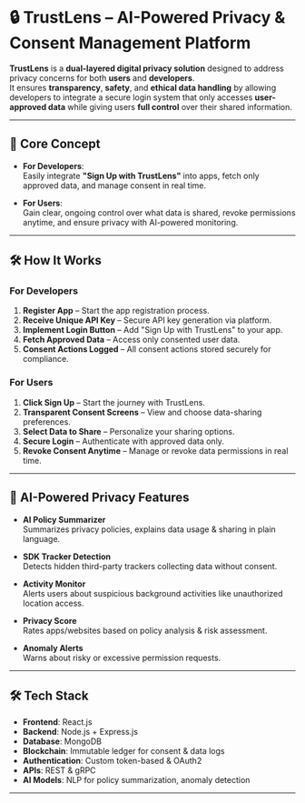 # 🔒 TrustLens – AI-Powered Privacy & Consent Management Platform

**TrustLens** is a **dual-layered digital privacy solution** designed to address privacy concerns for both **users** and **developers**.  
It ensures **transparency**, **safety**, and **ethical data handling** by allowing developers to integrate a secure login system that only accesses **user-approved data** while giving users **full control** over their shared information.

---

## 🌟 Core Concept

- **For Developers**:  
  Easily integrate **"Sign Up with TrustLens"** into apps, fetch only approved data, and manage consent in real time.
  
- **For Users**:  
  Gain clear, ongoing control over what data is shared, revoke permissions anytime, and ensure privacy with AI-powered monitoring.

---

## 🛠️ How It Works

### **For Developers**
1. **Register App** – Start the app registration process.
2. **Receive Unique API Key** – Secure API key generation via platform.
3. **Implement Login Button** – Add "Sign Up with TrustLens" to your app.
4. **Fetch Approved Data** – Access only consented user data.
5. **Consent Actions Logged** – All consent actions stored securely for compliance.

### **For Users**
1. **Click Sign Up** – Start the journey with TrustLens.
2. **Transparent Consent Screens** – View and choose data-sharing preferences.
3. **Select Data to Share** – Personalize your sharing options.
4. **Secure Login** – Authenticate with approved data only.
5. **Revoke Consent Anytime** – Manage or revoke data permissions in real time.

---

## 🤖 AI-Powered Privacy Features

- **AI Policy Summarizer**  
  Summarizes privacy policies, explains data usage & sharing in plain language.

- **SDK Tracker Detection**  
  Detects hidden third-party trackers collecting data without consent.

- **Activity Monitor**  
  Alerts users about suspicious background activities like unauthorized location access.

- **Privacy Score**  
  Rates apps/websites based on policy analysis & risk assessment.

- **Anomaly Alerts**  
  Warns about risky or excessive permission requests.

---

## 🛠️ Tech Stack

- **Frontend**: React.js
- **Backend**: Node.js + Express.js
- **Database**: MongoDB
- **Blockchain**: Immutable ledger for consent & data logs
- **Authentication**: Custom token-based & OAuth2
- **APIs**: REST & gRPC
- **AI Models**: NLP for policy summarization, anomaly detection

---
